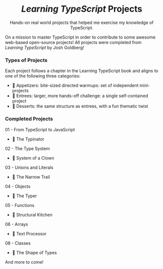 <h1 align="center"><em>Learning TypeScript</em> Projects</h1>

<p align="center">Hands-on real world projects that helped me exercise my knowledge of TypeScript.</p>

On a mission to master TypeScript in order to contribute to some awesome web-based open-source projects! All projects were completed from _Learning TypeScript_ by Josh Goldberg!

### Types of Projects

Each project follows a chapter in the Learning TypeScript book and aligns to one of the following three categories:

- 🥗 Appetizers: bite-sized directed warmups: set of independent mini-projects
- 🍲 Entrees: larger, more hands-off challenge: a single self-contained project
- 🍰 Desserts: the same structure as entrees, with a fun thematic twist

### Completed Projects

01 - From TypeScript to JavaScript

- 🥗 The Typinator

02 - The Type System

- 🥗 System of a Clown

03 - Unions and Literals

- 🍲 The Narrow Trail

04 - Objects

- 🍲 The Typer

05 - Functions

- 🍲 Structural Kitchen

06 - Arrays

- 🍲 Text Processor

08 - Classes

- 🍲 The Shape of Types

And more to come!
